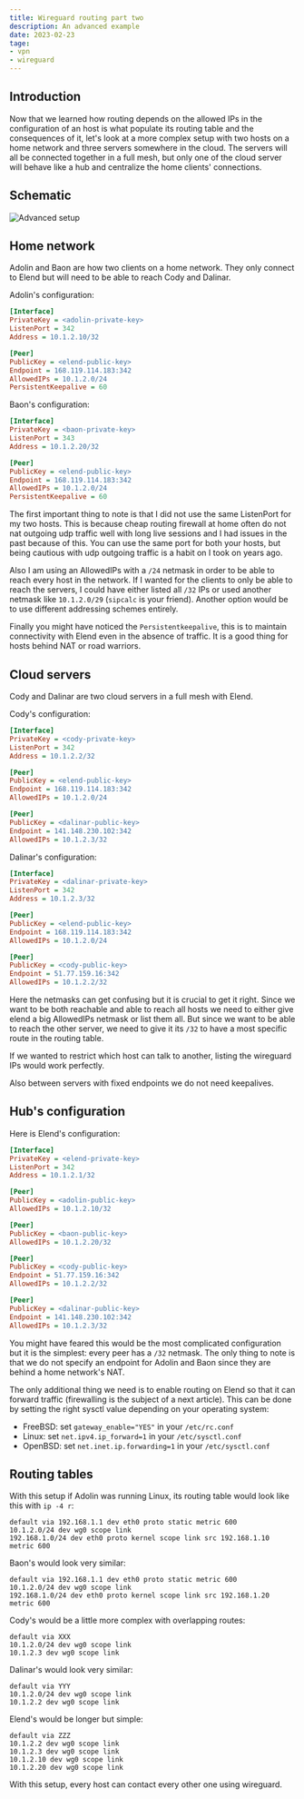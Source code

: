```yaml
---
title: Wireguard routing part two
description: An advanced example
date: 2023-02-23
tage:
- vpn
- wireguard
---
```


## Introduction

Now that we learned how routing depends on the allowed IPs in the configuration of an host is what populate its routing table and the consequences of it, let's look at a more complex setup with two hosts on a home network and three servers somewhere in the cloud. The servers will all be connected together in a full mesh, but only one of the cloud server will behave like a hub and centralize the home clients' connections.

## Schematic

![Advanced setup](/static/wireguard-routing-2.drawio.svg)

## Home network

Adolin and Baon are how two clients on a home network. They only connect to Elend but will need to be able to reach Cody and Dalinar.

Adolin's configuration:
```cfg
[Interface]
PrivateKey = <adolin-private-key>
ListenPort = 342
Address = 10.1.2.10/32

[Peer]
PublicKey = <elend-public-key>
Endpoint = 168.119.114.183:342
AllowedIPs = 10.1.2.0/24
PersistentKeepalive = 60
```

Baon's configuration:
```cfg
[Interface]
PrivateKey = <baon-private-key>
ListenPort = 343
Address = 10.1.2.20/32

[Peer]
PublicKey = <elend-public-key>
Endpoint = 168.119.114.183:342
AllowedIPs = 10.1.2.0/24
PersistentKeepalive = 60
```

The first important thing to note is that I did not use the same ListenPort for my two hosts. This is because cheap routing firewall at home often do not nat outgoing udp traffic well with long live sessions and I had issues in the past because of this. You can use the same port for both your hosts, but being cautious with udp outgoing traffic is a habit on I took on years ago.

Also I am using an AllowedIPs with a `/24` netmask in order to be able to reach every host in the network. If I wanted for the clients to only be able to reach the servers, I could have either listed all `/32` IPs or used another netmask like `10.1.2.0/29` (`sipcalc` is your friend). Another option would be to use different addressing schemes entirely.

Finally you might have noticed the `Persistentkeepalive`, this is to maintain connectivity with Elend even in the absence of traffic. It is a good thing for hosts behind NAT or road warriors.

## Cloud servers

Cody and Dalinar are two cloud servers in a full mesh with Elend.

Cody's configuration:
```cfg
[Interface]
PrivateKey = <cody-private-key>
ListenPort = 342
Address = 10.1.2.2/32

[Peer]
PublicKey = <elend-public-key>
Endpoint = 168.119.114.183:342
AllowedIPs = 10.1.2.0/24

[Peer]
PublicKey = <dalinar-public-key>
Endpoint = 141.148.230.102:342
AllowedIPs = 10.1.2.3/32
```

Dalinar's configuration:
```cfg
[Interface]
PrivateKey = <dalinar-private-key>
ListenPort = 342
Address = 10.1.2.3/32

[Peer]
PublicKey = <elend-public-key>
Endpoint = 168.119.114.183:342
AllowedIPs = 10.1.2.0/24

[Peer]
PublicKey = <cody-public-key>
Endpoint = 51.77.159.16:342
AllowedIPs = 10.1.2.2/32
```

Here the netmasks can get confusing but it is crucial to get it right. Since we want to be both reachable and able to reach all hosts we need to either give elend a big AllowedIPs netmask or list them all. But since we want to be able to reach the other server, we need to give it its `/32` to have a most specific route in the routing table.

If we wanted to restrict which host can talk to another, listing the wireguard IPs would work perfectly.

Also between servers with fixed endpoints we do not need keepalives.

## Hub's configuration

Here is Elend's configuration:
```cfg
[Interface]
PrivateKey = <elend-private-key>
ListenPort = 342
Address = 10.1.2.1/32

[Peer]
PublicKey = <adolin-public-key>
AllowedIPs = 10.1.2.10/32

[Peer]
PublicKey = <baon-public-key>
AllowedIPs = 10.1.2.20/32

[Peer]
PublicKey = <cody-public-key>
Endpoint = 51.77.159.16:342
AllowedIPs = 10.1.2.2/32

[Peer]
PublicKey = <dalinar-public-key>
Endpoint = 141.148.230.102:342
AllowedIPs = 10.1.2.3/32
```

You might have feared this would be the most complicated configuration but it is the simplest: every peer has a `/32` netmask. The only thing to note is that we do not specify an endpoint for Adolin and Baon since they are behind a home network's NAT.

The only additional thing we need is to enable routing on Elend so that it can forward traffic (firewalling is the subject of a next article). This can be done by setting the right sysctl value depending on your operating system:
- FreeBSD: set `gateway_enable="YES"` in your `/etc/rc.conf`
- Linux: set `net.ipv4.ip_forward=1` in your `/etc/sysctl.conf`
- OpenBSD: set `net.inet.ip.forwarding=1` in your `/etc/sysctl.conf`

## Routing tables

With this setup if Adolin was running Linux, its routing table would look like this with `ip -4 r`:
```
default via 192.168.1.1 dev eth0 proto static metric 600
10.1.2.0/24 dev wg0 scope link
192.168.1.0/24 dev eth0 proto kernel scope link src 192.168.1.10 metric 600
```

Baon's would look very similar:
```
default via 192.168.1.1 dev eth0 proto static metric 600
10.1.2.0/24 dev wg0 scope link
192.168.1.0/24 dev eth0 proto kernel scope link src 192.168.1.20 metric 600
```

Cody's would be a little more complex with overlapping routes:
```
default via XXX
10.1.2.0/24 dev wg0 scope link
10.1.2.3 dev wg0 scope link
```

Dalinar's would look very similar:
```
default via YYY
10.1.2.0/24 dev wg0 scope link
10.1.2.2 dev wg0 scope link
```

Elend's would be longer but simple:
```
default via ZZZ
10.1.2.2 dev wg0 scope link
10.1.2.3 dev wg0 scope link
10.1.2.10 dev wg0 scope link
10.1.2.20 dev wg0 scope link
```

With this setup, every host can contact every other one using wireguard.